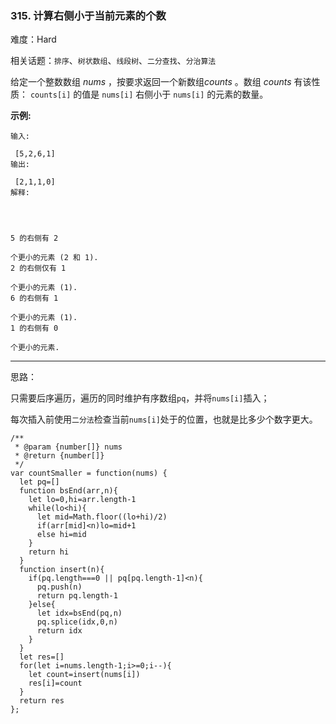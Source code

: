 ### 315. 计算右侧小于当前元素的个数

难度：Hard

相关话题：`排序`、`树状数组`、`线段树`、`二分查找`、`分治算法`

给定一个整数数组 *nums* ，按要求返回一个新数组*counts* 。数组 *counts*  有该性质：  `counts[i]`  的值是  `nums[i]`  右侧小于 `nums[i]`  的元素的数量。



**示例:** 



```
输入:

 [5,2,6,1]
输出:

 [2,1,1,0] 
解释:




5 的右侧有 2

个更小的元素 (2 和 1).
2 的右侧仅有 1

个更小的元素 (1).
6 的右侧有 1

个更小的元素 (1).
1 的右侧有 0

个更小的元素.
```



-----

思路：

只需要后序遍历，遍历的同时维护有序数组`pq`，并将`nums[i]`插入；

每次插入前使用`二分法`检查当前`nums[i]`处于的位置，也就是比多少个数字更大。

```
/**
 * @param {number[]} nums
 * @return {number[]}
 */
var countSmaller = function(nums) {
  let pq=[]
  function bsEnd(arr,n){
    let lo=0,hi=arr.length-1
    while(lo<hi){
      let mid=Math.floor((lo+hi)/2)
      if(arr[mid]<n)lo=mid+1
      else hi=mid
    }
    return hi
  }
  function insert(n){
    if(pq.length===0 || pq[pq.length-1]<n){
      pq.push(n)
      return pq.length-1
    }else{
      let idx=bsEnd(pq,n)
      pq.splice(idx,0,n)
      return idx
    }
  }
  let res=[]
  for(let i=nums.length-1;i>=0;i--){
    let count=insert(nums[i])
    res[i]=count
  }
  return res
};
```

